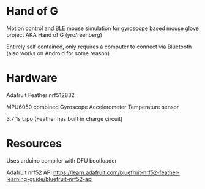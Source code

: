# Hand of G

Motion control and BLE mouse simulation for gyroscope based mouse glove project AKA Hand of G (yro/reenberg)

Entirely self contained, only requires a computer to connect via Bluetooth (also works on Android for some reason)

# Hardware
Adafruit Feather nrf512832

MPU6050 combined Gyroscope Accelerometer Temperature sensor

3.7 1s Lipo (Feather has built in charge circuit)


# Resources
Uses arduino compiler with DFU bootloader

Adafruit nrf52 API 
https://learn.adafruit.com/bluefruit-nrf52-feather-learning-guide/bluefruit-nrf52-api
